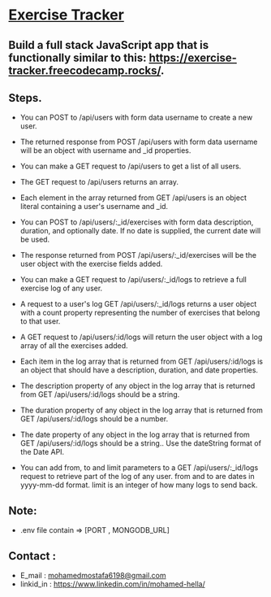 # [Exercise Tracker](https://www.freecodecamp.org/learn/apis-and-microservices/apis-and-microservices-projects/exercise-tracker)

## Build a full stack JavaScript app that is functionally similar to this: https://exercise-tracker.freecodecamp.rocks/. 


## Steps. 

- You can POST to /api/users with form data username to create a new user.

- The returned response from POST /api/users with form data username will be an object with username and _id properties.

- You can make a GET request to /api/users to get a list of all users.

- The GET request to /api/users returns an array.

- Each element in the array returned from GET /api/users is an object literal containing a user's username and _id.

- You can POST to /api/users/:_id/exercises with form data description, duration, and optionally date. If no date is supplied, the current date will be used.

- The response returned from POST /api/users/:_id/exercises will be the user object with the exercise fields added.

- You can make a GET request to /api/users/:_id/logs to retrieve a full exercise log of any user.

- A request to a user's log GET /api/users/:_id/logs returns a user object with a count property representing the number of exercises that belong to that user.

- A GET request to /api/users/:id/logs will return the user object with a log array of all the exercises added.

- Each item in the log array that is returned from GET /api/users/:id/logs is an object that should have a description, duration, and date properties.

- The description property of any object in the log array that is returned from GET /api/users/:id/logs should be a string.

- The duration property of any object in the log array that is returned from GET /api/users/:id/logs should be a number.

- The date property of any object in the log array that is returned from GET /api/users/:id/logs should be a string.. Use the dateString format of the Date API.

- You can add from, to and limit parameters to a GET /api/users/:_id/logs request to retrieve part of the log of any user. from and to are dates in yyyy-mm-dd format. limit is an integer of how many logs to send back.

## Note:

- .env file contain => [PORT , MONGODB_URL] 


## Contact :
 - E_mail : mohamedmostafa6198@gmail.com
 - linkid_in : https://www.linkedin.com/in/mohamed-hella/
